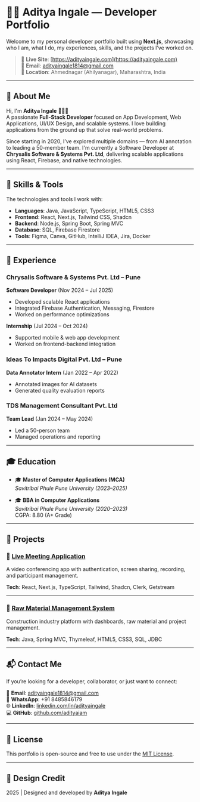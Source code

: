# 👨‍💻 Aditya Ingale — Developer Portfolio

Welcome to my personal developer portfolio built using **Next.js**, showcasing who I am, what I do, my experiences, skills, and the projects I’ve worked on.

> 🎯 **Live Site**: [https://adityaingale.com](https://adityaingale.com)  
> 📧 **Email**: adityaingale1814@gmail.com  
> 📍 **Location**: Ahmednagar (Ahilyanagar), Maharashtra, India

---

## 📌 About Me

Hi, I'm **Aditya Ingale** 🙋🏻‍♂️  
A passionate **Full-Stack Developer** focused on App Development, Web Applications, UI/UX Design, and scalable systems. I love building applications from the ground up that solve real-world problems.

Since starting in 2020, I’ve explored multiple domains — from AI annotation to leading a 50-member team. I'm currently a Software Developer at **Chrysalis Software & Systems Pvt. Ltd**, delivering scalable applications using React, Firebase, and native technologies.

---

## 🚀 Skills & Tools

The technologies and tools I work with:

- **Languages**: Java, JavaScript, TypeScript, HTML5, CSS3
- **Frontend**: React, Next.js, Tailwind CSS, Shadcn
- **Backend**: Node.js, Spring Boot, Spring MVC
- **Database**: SQL, Firebase Firestore
- **Tools**: Figma, Canva, GitHub, IntelliJ IDEA, Jira, Docker

---

## 💼 Experience

### Chrysalis Software & Systems Pvt. Ltd – Pune  
**Software Developer** (Nov 2024 – Jul 2025)  
- Developed scalable React applications  
- Integrated Firebase Authentication, Messaging, Firestore  
- Worked on performance optimizations

**Internship** (Jul 2024 – Oct 2024)  
- Supported mobile & web app development  
- Worked on frontend-backend integration

### Ideas To Impacts Digital Pvt. Ltd – Pune  
**Data Annotator Intern** (Jan 2022 – Apr 2022)  
- Annotated images for AI datasets  
- Generated quality evaluation reports

### TDS Management Consultant Pvt. Ltd  
**Team Lead** (Jan 2024 – May 2024)  
- Led a 50-person team  
- Managed operations and reporting

---

## 🎓 Education

- 🎓 **Master of Computer Applications (MCA)**  
  *Savitribai Phule Pune University (2023–2025)*

- 🎓 **BBA in Computer Applications**  
  *Savitribai Phule Pune University (2020–2023)*  
  CGPA: 8.80 (A+ Grade)

---

## 🧩 Projects

### 🔹 [Live Meeting Application](#)  
A video conferencing app with authentication, screen sharing, recording, and participant management.

**Tech**: React, Next.js, TypeScript, Tailwind, Shadcn, Clerk, Getstream

---

### 🔹 [Raw Material Management System](#)  
Construction industry platform with dashboards, raw material and project management.

**Tech**: Java, Spring MVC, Thymeleaf, HTML5, CSS3, SQL, JDBC

---

## 📬 Contact Me

If you’re looking for a developer, collaborator, or just want to connect:

📧 **Email**: adityaingale1814@gmail.com  
📱 **WhatsApp**: +91 8485846179  
🌐 **LinkedIn**: [linkedin.com/in/adityaingale](https://www.linkedin.com/in/adityaingale)  
💻 **GitHub**: [github.com/adityaiam](https://github.com/adityaiam)

---

## 📄 License

This portfolio is open-source and free to use under the [MIT License](LICENSE).

---

## 🎨 Design Credit

2025 | Designed and developed by **Aditya Ingale**
